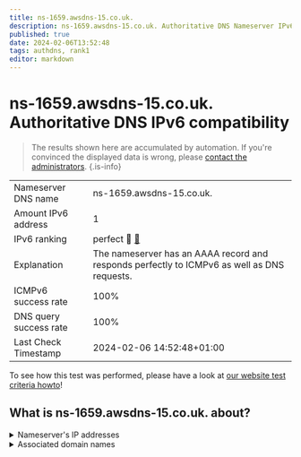 ```yaml
---
title: ns-1659.awsdns-15.co.uk.
description: ns-1659.awsdns-15.co.uk. Authoritative DNS Nameserver IPv6 compatibility
published: true
date: 2024-02-06T13:52:48
tags: authdns, rank1
editor: markdown
---
```


# ns-1659.awsdns-15.co.uk. Authoritative DNS IPv6 compatibility

> The results shown here are accumulated by automation. If you're convinced the displayed data is wrong, please [contact the administrators](/howto/chat). 
{.is-info}




|   |   |
| - | - |
| Nameserver DNS name | ns-1659.awsdns-15.co.uk.
| Amount IPv6 address | 1
| IPv6 ranking | perfect :1st_place_medal: [🔗](/howto/ranking) |
| Explanation | The nameserver has an AAAA record and responds perfectly to ICMPv6 as well as DNS requests. |
| ICMPv6 success rate | 100%|
| DNS query success rate | 100% |
| Last Check Timestamp | 2024-02-06 14:52:48+01:00 |

To see how this test was performed, please have a look at [our website test criteria howto](/howto/testcriteria/authdns)!


## What is ns-1659.awsdns-15.co.uk. about?




<details>
<summary>Nameserver's IP addresses</summary>

2600:9000:5306:7b00::1

</details>



<details>
<summary>Associated domain names</summary>

soundcloud.com

</details>
